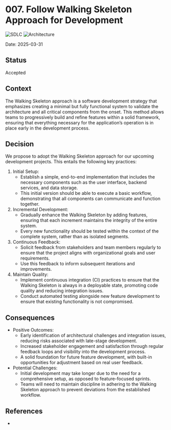 ﻿# 007. Follow Walking Skeleton Approach for Development
![SDLC](https://img.shields.io/badge/SDLC-orange)
![Architecture](https://img.shields.io/badge/Architecture-darkviolet)

Date: 2025-03-31

## Status

Accepted

## Context

The Walking Skeleton approach is a software development strategy that emphasizes creating a minimal but fully functional system 
to validate the architecture and all critical components from the onset. 
This method allows teams to progressively build and refine features within a solid framework,
ensuring that everything necessary for the application’s operation is in place early in the development process.

## Decision

We propose to adopt the Walking Skeleton approach for our upcoming development projects. This entails the following key practices:

1. Initial Setup:
   * Establish a simple, end-to-end implementation that includes the necessary components such as the user interface, backend services, and data storage.
   * This initial version should be able to execute a basic workflow, demonstrating that all components can communicate and function together.
2. Incremental Development:
   * Gradually enhance the Walking Skeleton by adding features, ensuring that each increment maintains the integrity of the entire system.
   * Every new functionality should be tested within the context of the complete system, rather than as isolated segments.
3. Continuous Feedback:
   * Solicit feedback from stakeholders and team members regularly to ensure that the project aligns with organizational goals and user requirements.
   * Use this feedback to inform subsequent iterations and improvements.
4. Maintain Quality:
   * Implement continuous integration (CI) practices to ensure that the Walking Skeleton is always in a deployable state, promoting code quality and reducing integration issues.
   * Conduct automated testing alongside new feature development to ensure that existing functionality is not compromised.

## Consequences

* Positive Outcomes:
  * Early identification of architectural challenges and integration issues, reducing risks associated with late-stage development.
  * Increased stakeholder engagement and satisfaction through regular feedback loops and visibility into the development process.
  * A solid foundation for future feature development, with built-in opportunities for adjustment based on real user feedback.
* Potential Challenges:
  * Initial development may take longer due to the need for a comprehensive setup, as opposed to feature-focused sprints.
  * Teams will need to maintain discipline in adhering to the Walking Skeleton approach to prevent deviations from the established workflow.

## References

* [//]: # (TODO Add video link here)